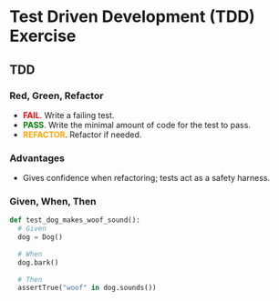 # Test Driven Development (TDD) Exercise

## TDD

### Red, Green, Refactor
- <span style="color:red"><b>FAIL</b></span>. Write a failing test.
- <span style="color:green"><b>PASS</b></span>. Write the minimal amount of code for the test to pass.
- <span style="color:orange"><b>REFACTOR</b></span>. Refactor if needed.

### Advantages

- Gives confidence when refactoring; tests act as a safety harness.

### Given, When, Then

```python
def test_dog_makes_woof_sound():
  # Given
  dog = Dog()
  
  # When
  dog.bark()
  
  # Then
  assertTrue("woof" in dog.sounds())
```
